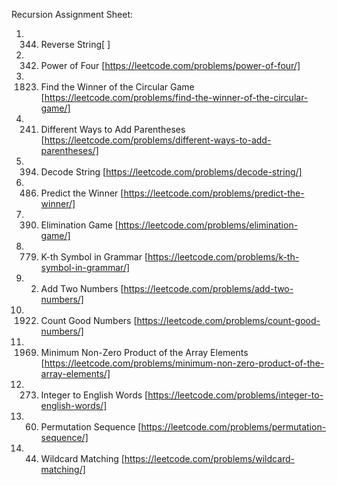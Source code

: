 Recursion Assignment Sheet:
1) 344. Reverse String[ ]
2) 342. Power of Four [https://leetcode.com/problems/power-of-four/]
3) 1823. Find the Winner of the Circular Game [https://leetcode.com/problems/find-the-winner-of-the-circular-game/]
4) 241. Different Ways to Add Parentheses [https://leetcode.com/problems/different-ways-to-add-parentheses/]
5) 394. Decode String [https://leetcode.com/problems/decode-string/]
6) 486. Predict the Winner [https://leetcode.com/problems/predict-the-winner/]
7) 390. Elimination Game [https://leetcode.com/problems/elimination-game/]
8) 779. K-th Symbol in Grammar [https://leetcode.com/problems/k-th-symbol-in-grammar/]
9) 2. Add Two Numbers [https://leetcode.com/problems/add-two-numbers/]
10) 1922. Count Good Numbers [https://leetcode.com/problems/count-good-numbers/]
11) 1969. Minimum Non-Zero Product of the Array Elements [https://leetcode.com/problems/minimum-non-zero-product-of-the-array-elements/]
12) 273. Integer to English Words [https://leetcode.com/problems/integer-to-english-words/]
13) 60. Permutation Sequence [https://leetcode.com/problems/permutation-sequence/]
14) 44. Wildcard Matching [https://leetcode.com/problems/wildcard-matching/]